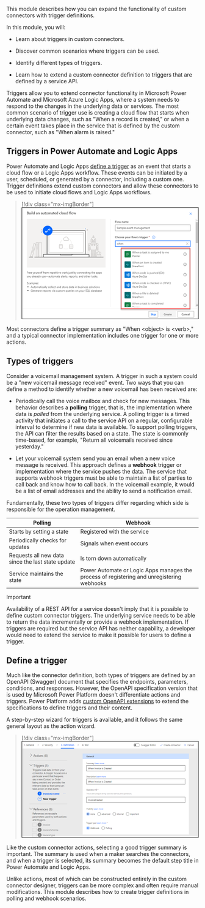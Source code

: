 This module describes how you can expand the functionality of custom connectors with trigger definitions.

In this module, you will:

-   Learn about triggers in custom connectors.

-   Discover common scenarios where triggers can be used.

-   Identify different types of triggers.

-   Learn how to extend a custom connector definition to triggers that are defined by a service API.

Triggers allow you to extend connector functionality in Microsoft Power Automate and Microsoft Azure Logic Apps, where a system needs to respond to the changes in the underlying data or services. The most common scenario of trigger use is creating a cloud flow that starts when underlying data changes, such as "When a record is created," or when a certain event takes place in the service that is defined by the custom connector, such as "When alarm is raised."

## Triggers in Power Automate and Logic Apps

Power Automate and Logic Apps [define a trigger](https://docs.microsoft.com/power-automate/triggers-introduction#what-is-a-trigger/?azure-portal=true) as an event that starts a cloud flow or a Logic Apps workflow. These events can be initiated by a user, scheduled, or generated by a connector, including a custom one. Trigger definitions extend custom connectors and allow these connectors to be used to initiate cloud flows and Logic Apps workflows.

> [!div class="mx-imgBorder"]
> [![Screenshot of the first prompt when you're building an automated cloud flow and selecting a trigger for the flow.](../media/automated-cloud-flow.png)](../media/automated-cloud-flow.png#lightbox)

Most connectors define a trigger summary as "When \<object\> is \<verb\>," and a typical connector implementation includes one trigger for one or more actions.

## Types of triggers

Consider a voicemail management system. A trigger in such a system could be a "new voicemail message received" event. Two ways that you can define a method to identify whether a new voicemail has been received are:

-   Periodically call the voice mailbox and check for new messages. This behavior describes a **polling** trigger, that is, the implementation where data is *polled* from the underlying service. A polling trigger is a timed activity that initiates a call to the service API on a regular, configurable interval to determine if new data is available. To support polling triggers, the API can filter the results based on a state. The state is commonly time-based, for example, "Return all voicemails received since yesterday."

-   Let your voicemail system send you an email when a new voice message is received. This approach defines a **webhook** trigger or implementation where the service pushes the data. The service that supports webhook triggers must be able to maintain a list of parties to call back and know how to call back. In the voicemail example, it would be a list of email addresses and the ability to send a notification email.

Fundamentally, these two types of triggers differ regarding which side is responsible for the operation management.

|     Polling                                                    |     Webhook                                                                                         |
|----------------------------------------------------------------|-----------------------------------------------------------------------------------------------------|
|     Starts by setting a state                                  |     Registered with the service                                                                     |
|     Periodically checks for updates                            |     Signals when event occurs                                                                       |
|     Requests all new data since the last   state update    |     Is torn down automatically                                                                      |
|     Service maintains the state                                |     Power Automate or Logic Apps manages the process   of registering and unregistering webhooks    |

> [!IMPORTANT]
> Availability of a REST API for a service doesn't imply that it is possible to define custom connector triggers. The underlying service needs to be able to return the data incrementally or provide a webhook implementation. If triggers are required but the service API has neither capability, a developer would need to extend the service to make it possible for users to define a trigger.

## Define a trigger

Much like the connector definition, both types of triggers are defined by an OpenAPI (Swagger) document that specifies the endpoints, parameters, conditions, and responses. However, the OpenAPI specification version that is used by Microsoft Power Platform doesn't differentiate actions and triggers. Power Platform adds [custom OpenAPI extensions](https://docs.microsoft.com/connectors/custom-connectors/openapi-extensions/?azure-portal=true) to extend the specifications to define triggers and their content.

A step-by-step wizard for triggers is available, and it follows the same general layout as the action wizard.

> [!div class="mx-imgBorder"]
> [![Screenshot of the definition step in a custom connector wizard. In this example, a new trigger "When invoice is created" is defined.](../media/wizard.png)](../media/wizard.png#lightbox)

Like the custom connector actions, selecting a good trigger summary is important. The summary is used when a maker searches the connectors, and when a trigger is selected, its summary becomes the default step title in Power Automate and Logic Apps.

Unlike actions, most of which can be constructed entirely in the custom connector designer, triggers can be more complex and often require manual modifications. This module describes how to create trigger definitions in polling and webhook scenarios.
